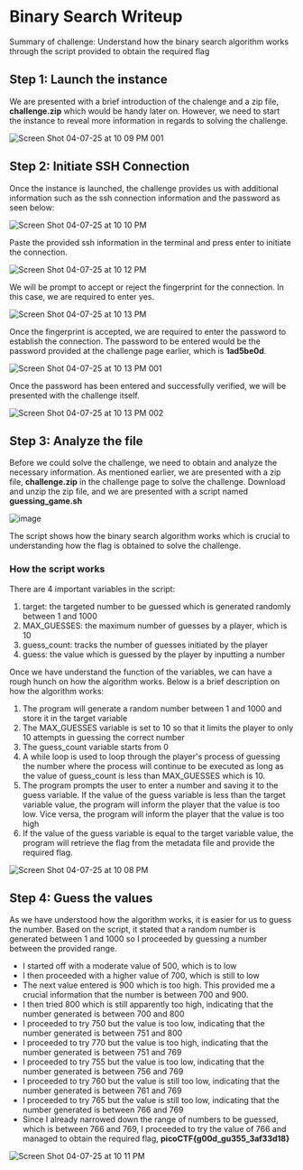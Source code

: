 # Binary Search Writeup
Summary of challenge: Understand how the binary search algorithm works through the script provided to obtain the required flag

## Step 1: Launch the instance
We are presented with a brief introduction of the chalenge and a zip file, **challenge.zip** which would be handy later on. However, we need to start the instance to reveal more information in regards to solving the challenge. 

![Screen Shot 04-07-25 at 10 09 PM 001](https://github.com/user-attachments/assets/c360715e-c73a-4855-8966-0d60788b56b5)

## Step 2: Initiate SSH Connection

Once the instance is launched, the challenge provides us with additional information such as the ssh connection information and the password as seen below:

![Screen Shot 04-07-25 at 10 10 PM](https://github.com/user-attachments/assets/d3e74a44-6bd7-4a14-a640-c79a4d7d351f)

Paste the provided ssh information in the terminal and press enter to initiate the connection.

![Screen Shot 04-07-25 at 10 12 PM](https://github.com/user-attachments/assets/7eff039b-ab49-4d8f-8c3a-645c76d4662b)

We will be prompt to accept or reject the fingerprint for the connection. In this case, we are required to enter yes.

![Screen Shot 04-07-25 at 10 13 PM](https://github.com/user-attachments/assets/faa0a5ce-5599-4a1b-8f5f-0bcf5a934da5)

Once the fingerprint is accepted, we are required to enter the password to establish the connection. The password to be entered would be the password provided at the challenge page earlier, which is **1ad5be0d**.

![Screen Shot 04-07-25 at 10 13 PM 001](https://github.com/user-attachments/assets/e3a50d8e-798c-442b-a9ea-f0766f797816)

Once the password has been entered and successfully verified, we will be presented with the challenge itself.

![Screen Shot 04-07-25 at 10 13 PM 002](https://github.com/user-attachments/assets/c39e4455-66c1-45b0-9964-0a64cb5b124b)

## Step 3: Analyze the file
Before we could solve the challenge, we need to obtain and analyze the necessary information. As mentioned earlier, we are presented with a zip file, **challenge.zip** in the challenge page to solve the challenge. Download and unzip the zip file, and we are presented with a script named **guessing_game.sh**

![image](https://github.com/user-attachments/assets/f1a12cc6-3b44-42a3-af10-ed14ab140895)

The script shows how the binary search algorithm works which is crucial to understanding how the flag is obtained to solve the challenge.

### How the script works
There are 4 important variables in the script:

1. target: the targeted number to be guessed which is generated randomly between 1 and 1000
2. MAX_GUESSES: the maximum number of guesses by a player, which is 10
3. guess_count: tracks the number of guesses initiated by the player
4. guess: the value which is guessed by the player by inputting a number

Once we have understand the function of the variables, we can have a rough hunch on how the algorithm works. Below is a brief description on how the algorithm works:

1. The program will generate a random number between 1 and 1000 and store it in the target variable
2. The MAX_GUESSES variable is set to 10 so that it limits the player to only 10 attempts in guessing the correct number
3. The guess_count variable starts from 0
4. A while loop is used to loop through the player's process of guessing the number where the process will continue to be executed as long as the value of guess_count is less than MAX_GUESSES which is 10. 
5. The program prompts the user to enter a number and saving it to the guess variable. If the value of the guess variable is less than the target variable value, the program will inform the player that the value is too low. Vice versa, the program will inform the player that the value is too high
6. If the value of the guess variable is equal to the target variable value, the program will retrieve the flag from the metadata file and provide the required flag.

![Screen Shot 04-07-25 at 10 08 PM](https://github.com/user-attachments/assets/fec8a858-873a-41e0-a00a-8a35ecaefb1b)

## Step 4: Guess the values
As we have understood how the algorithm works, it is easier for us to guess the number. Based on the script, it stated that a random number is generated between 1 and 1000 so I proceeded by guessing a number between the provided range.

- I started off with a moderate value of 500, which is to low
- I then proceeded with a higher value of 700, which is still to low
- The next value entered is 900 which is too high. This provided me a crucial information that the number is between 700 and 900.
- I then tried 800 which is still apparently too high, indicating that the number generated is between 700 and 800
- I proceeded to try 750 but the value is too low, indicating that the number generated is between 751 and 800
- I proceeded to try 770 but the value is too high, indicating that the number generated is between 751 and 769
- I proceeded to try 755 but the value is too low, indicating that the number generated is between 756 and 769
- I proceeded to try 760 but the value is still too low, indicating that the number generated is between 761 and 769
- I proceeded to try 765 but the value is still too low, indicating that the number generated is between 766 and 769
- Since I already narrowed down the range of numbers to be guessed, which is between 766 and 769, I proceeded to try the value of 766 and managed to obtain the required flag, **picoCTF{g00d_gu355_3af33d18}**

![Screen Shot 04-07-25 at 10 11 PM](https://github.com/user-attachments/assets/8c44bee8-74a1-4732-b77f-1889f0eefeda)
